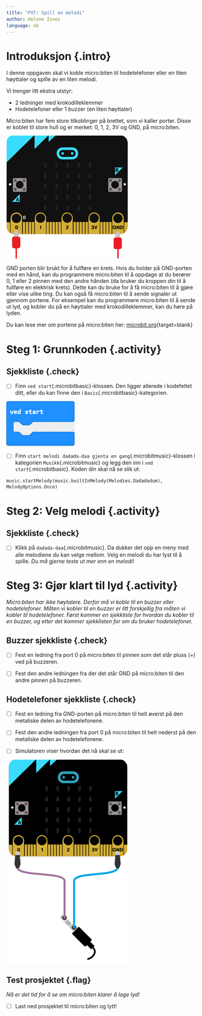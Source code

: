 ```yaml
---
title: "PXT: Spill en melodi"
author: Helene Isnes
language: nb
---
```



# Introduksjon {.intro}

I denne oppgaven skal vi koble micro:biten til hodetelefoner eller en liten
høyttaler og spille av en liten melodi.

Vi trenger litt ekstra utstyr:
- 2 ledninger med krokodilleklemmer
- Hodetelefoner eller 1 buzzer (en liten høyttaler)

Micro:biten har fem store tilkoblinger på brettet, som vi kaller porter. Disse
er koblet til store hull og er merket: 0, 1, 2, 3V og GND, på micro:biten.

![Bilde av en micro:bit og påkoblede krokodilleklemmer](kontakt.png)

GND porten blir brukt for å fullføre en krets. Hvis du holder på GND-porten med
en hånd, kan du programmere micro:biten til å oppdage at du berører 0, 1 eller 2
pinnen med den andre hånden (da bruker du kroppen din til å fullføre en elektrisk
krets). Dette kan du bruke for å få micro:biten til å gjøre eller vise ulike ting.
Du kan også få micro:biten til å sende signaler ut gjennom portene. For eksempel
kan du programmere micro:biten til å sende ut lyd, og kobler du på en høyttaler
med krokodilleklemmer, kan du høre på lyden.

Du kan lese mer om portene på micro:biten her:
[microbit.org](https://microbit.org/no/guide/hardware/pins/){target=blank}


# Steg 1: Grunnkoden {.activity}

## Sjekkliste {.check}

- [ ] Finn `ved start`{.microbitbasic}-klossen. Den ligger allerede i kodefeltet
	ditt, eller du kan finne den i `Basis`{.microbitbasic}-kategorien.

![Bilde av ved start klossen](ved_start.png)

- [ ] Finn `start melodi dadada-daa gjenta en gang`{.microbitmusic}-klossen i
	kategorien `Musikk`{.microbitmusic} og legg den inn i `ved start`{.microbitbasic}.
	Koden din skal nå se slik ut:

```microbit
music.startMelody(music.builtInMelody(Melodies.Dadadadum), MelodyOptions.Once)
```

# Steg 2: Velg melodi {.activity}

## Sjekkliste {.check}

- [ ] Klikk på `dadada-daa`{.microbitmusic}. Da dukker det opp en meny med alle
	melodiene du kan velge mellom. Velg en melodi du har lyst til å spille.
	*Du må gjerne teste ut mer enn en melodi!*


# Steg 3: Gjør klart til lyd {.activity}

*Micro:biten har ikke høytalere. Derfor må vi koble til en buzzer eller
hodetelefoner. Måten vi kobler til en buzzer er litt forskjellig fra måten vi
kobler til hodetelefoner. Først kommer en sjekkliste for hvordan du kobler til
en buzzer, og etter det kommer sjekklisten for om du bruker hodetelefoner.*

## Buzzer sjekkliste {.check}

- [ ] Fest en ledning fra port 0 på micro:biten til pinnen som det står pluss
	(+) ved på buzzeren.

- [ ] Fest den andre ledningen fra der det står GND på micro:biten til den andre
	pinnen på buzzeren.

## Hodetelefoner sjekkliste {.check}

- [ ] Fest en ledning fra GND-porten på micro:biten til helt øverst på den
	metaliske delen av hodetelefonene.

- [ ] Fest den andre ledningen fra port 0 på micro:biten til helt nederst på den
	metaliske delen av hodetelefonene.

- [ ] Simulatoren viser hvordan det nå skal se ut:

![Bilde av hvordan man kobler til hodetelefoner](tilkobling_lyd.png)

## Test prosjektet {.flag}

*Nå er det tid for å se om micro:biten klarer å lage lyd!*

- [ ] Last ned prosjektet til micro:biten og lytt!
